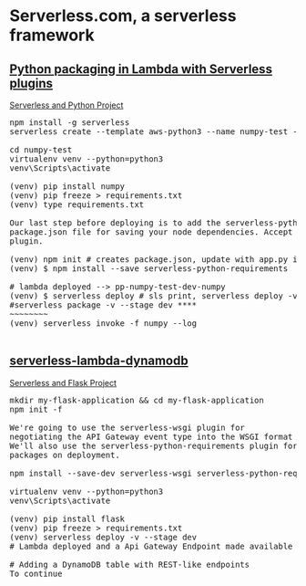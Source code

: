 # Serverless.com, a serverless framework

## [Python packaging in Lambda with Serverless plugins](https://www.serverless.com/blog/serverless-python-packaging/)
[Serverless and Python Project](serverless/numpy-test/)
<pre>
npm install -g serverless
serverless create --template aws-python3 --name numpy-test --path numpy-test

cd numpy-test
virtualenv venv --python=python3
venv\Scripts\activate

(venv) pip install numpy
(venv) pip freeze > requirements.txt
(venv) type requirements.txt

Our last step before deploying is to add the serverless-python-requirements plugin. Create a 
package.json file for saving your node dependencies. Accept the defaults, then install the 
plugin.

(venv) npm init # creates package.json, update with app.py instead of index.js
(venv) $ npm install --save serverless-python-requirements

# lambda deployed --> pp-numpy-test-dev-numpy
(venv) $ serverless deploy # sls print, serverless deploy -v --stage dev
#serverless package -v --stage dev ****
~~~~~~~~
(venv) serverless invoke -f numpy --log

</pre>

## [serverless-lambda-dynamodb](https://www.serverless.com/blog/flask-python-rest-api-serverless-lambda-dynamodb)
[Serverless and Flask Project](serverless/my-flask-application)
<pre>
mkdir my-flask-application && cd my-flask-application
npm init -f

We're going to use the serverless-wsgi plugin for 
negotiating the API Gateway event type into the WSGI format that Flask expects. 
We'll also use the serverless-python-requirements plugin for handling our Python 
packages on deployment.

npm install --save-dev serverless-wsgi serverless-python-requirements

virtualenv venv --python=python3
venv\Scripts\activate

(venv) pip install flask
(venv) pip freeze > requirements.txt
(venv) serverless deploy -v --stage dev
# Lambda deployed and a Api Gateway Endpoint made available as a wrapper to flask endpoint.

# Adding a DynamoDB table with REST-like endpoints
To continue
</pre>
